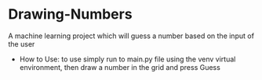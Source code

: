 # Drawing-Numbers
A machine learning project which will guess a number based on the input of the user

* How to Use:
to use simply run to main.py file using the venv virtual environment, then draw a number in the grid and press Guess
